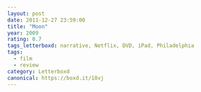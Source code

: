 ```yaml
---
layout: post 
date: 2011-12-27 23:59:00
title: "Moon"
year: 2009
rating: 0.7
tags_letterboxd: narrative, Netflix, DVD, iPad, Philadelphia
tags:
  - film
  - review
category: Letterboxd
canonical: https://boxd.it/18vj
---
```


